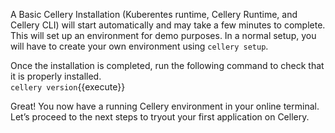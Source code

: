 A Basic Cellery Installation (Kuberentes runtime, Cellery Runtime, and Cellery CLI) will start automatically and may take a few minutes to complete. This will set up an environment for demo purposes. In a normal setup, you will have to create your own environment using `cellery setup`. 

Once the installation is completed, run the following command to check that it is properly installed.  
`cellery version`{{execute}}

Great! You now have a running Cellery environment in your online terminal. Let’s proceed to the next steps to tryout your first application on Cellery.
